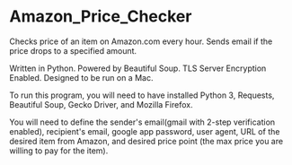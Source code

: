 # Amazon_Price_Checker
Checks price of an item on Amazon.com every hour. Sends email if the price drops to a specified amount. 

Written in Python. Powered by Beautiful Soup. TLS Server Encryption Enabled. Designed to be run on a Mac.

To run this program, you will need to have installed Python 3, Requests, Beautiful Soup, Gecko Driver, and Mozilla Firefox.

You will need to define the sender's email(gmail with 2-step verification enabled), recipient's email, google app password, user agent, URL of the desired item from Amazon, and desired price point (the max price you are willing to pay for the item).
